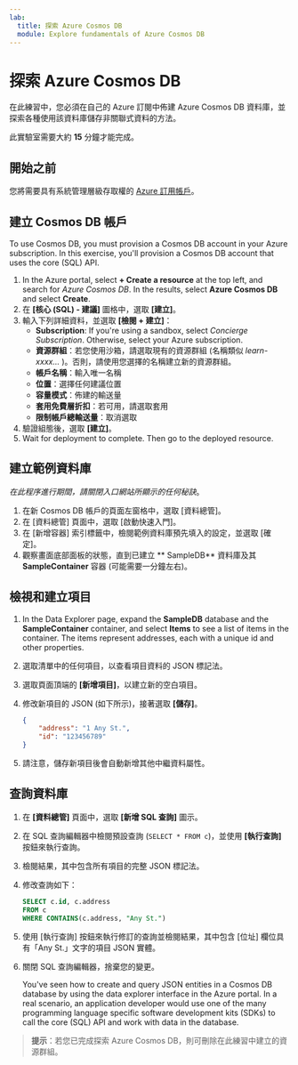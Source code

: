 ```yaml
---
lab:
  title: 探索 Azure Cosmos DB
  module: Explore fundamentals of Azure Cosmos DB
---
```

# <a name="explore-azure-cosmos-db"></a>探索 Azure Cosmos DB

在此練習中，您必須在自己的 Azure 訂閱中佈建 Azure Cosmos DB 資料庫，並探索各種使用該資料庫儲存非關聯式資料的方法。

此實驗室需要大約 **15** 分鐘才能完成。

## <a name="before-you-start"></a>開始之前

您將需要具有系統管理層級存取權的 [Azure 訂用帳戶](https://azure.microsoft.com/free)。

## <a name="create-a-cosmos-db-account"></a>建立 Cosmos DB 帳戶

To use Cosmos DB, you must provision a Cosmos DB account in your Azure subscription. In this exercise, you'll provision a Cosmos DB account that uses the core (SQL) API.

1. In the Azure portal, select <bpt id="p1">**</bpt>+ Create a resource<ept id="p1">**</ept> at the top left, and search for <bpt id="p2">*</bpt>Azure Cosmos DB<ept id="p2">*</ept>.  In the results, select <bpt id="p1">**</bpt>Azure Cosmos DB<ept id="p1">**</ept> and select  <bpt id="p2">**</bpt>Create<ept id="p2">**</ept>.
1. 在 **[核心 (SQL) - 建議]** 圖格中，選取 **[建立]**。
1. 輸入下列詳細資料，並選取 **[檢閱 + 建立]**：
    - <bpt id="p1">**</bpt>Subscription<ept id="p1">**</ept>: If you're using a sandbox, select <bpt id="p2">*</bpt>Concierge Subscription<ept id="p2">*</ept>. Otherwise, select your Azure subscription.
    - **資源群組**：若您使用沙箱，請選取現有的資源群組 (名稱類似 *learn-xxxx...* )。否則，請使用您選擇的名稱建立新的資源群組。
    - **帳戶名稱**：輸入唯一名稱
    - **位置**：選擇任何建議位置
    - **容量模式**：佈建的輸送量
    - **套用免費層折扣**：若可用，請選取套用
    - **限制帳戶總輸送量**：取消選取
1. 驗證組態後，選取 **[建立]**。
1. Wait for deployment to complete. Then go to the deployed resource.

## <a name="create-a-sample-database"></a>建立範例資料庫

*在此程序進行期間，請關閉入口網站所顯示的任何秘訣*。

1. 在新 Cosmos DB 帳戶的頁面左窗格中，選取 [資料總管]。
1. 在 [資料總管] 頁面中，選取 [啟動快速入門]。
1. 在 [新增容器] 索引標籤中，檢閱範例資料庫預先填入的設定，並選取 [確定]。
1. 觀察畫面底部面板的狀態，直到已建立 ** SampleDB** 資料庫及其 **SampleContainer** 容器 (可能需要一分鐘左右)。

## <a name="view-and-create-items"></a>檢視和建立項目

1. In the Data Explorer page, expand the <bpt id="p1">**</bpt>SampleDB<ept id="p1">**</ept> database and the <bpt id="p2">**</bpt>SampleContainer<ept id="p2">**</ept> container, and select <bpt id="p3">**</bpt>Items<ept id="p3">**</ept> to see a list of items in the container. The items represent addresses, each with a unique id and other properties.
1. 選取清單中的任何項目，以查看項目資料的 JSON 標記法。
1. 選取頁面頂端的 **[新增項目]**，以建立新的空白項目。
1. 修改新項目的 JSON (如下所示)，接著選取 **[儲存]**。

    ```json
    {
        "address": "1 Any St.",
        "id": "123456789"
    }
    ```

1. 請注意，儲存新項目後會自動新增其他中繼資料屬性。

## <a name="query-the-database"></a>查詢資料庫

1. 在 **[資料總管]** 頁面中，選取 **[新增 SQL 查詢]** 圖示。
1. 在 SQL 查詢編輯器中檢閱預設查詢 (`SELECT * FROM c`)，並使用 **[執行查詢]** 按鈕來執行查詢。
1. 檢閱結果，其中包含所有項目的完整 JSON 標記法。
1. 修改查詢如下：

    ```sql
    SELECT c.id, c.address
    FROM c
    WHERE CONTAINS(c.address, "Any St.")
    ```

1. 使用 [執行查詢] 按鈕來執行修訂的查詢並檢閱結果，其中包含 [位址] 欄位具有「Any St.」文字的項目 JSON 實體。
1. 關閉 SQL 查詢編輯器，捨棄您的變更。

    You've seen how to create and query JSON entities in a Cosmos DB database by using the data explorer interface in the Azure portal. In a real scenario, an application developer would use one of the many programming language specific software development kits (SDKs) to call the core (SQL) API and work with data in the database.

> **提示**：若您已完成探索 Azure Cosmos DB，則可刪除在此練習中建立的資源群組。
